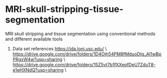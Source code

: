 # MRI-skull-stripping-tissue-segmentation
MRI skull stripping and tissue segmentation using conventional methods and different  available tools

1. Data set references
https://ida.loni.usc.edu/ \\
https://drive.google.com/drive/folders/1D4Oih54PM8fMduoDtg_AI1wBpPRgxW4w?usp=sharing \\
https://drive.google.com/drive/folders/15Z5vt7b1fXXepfDeU7ZduT8-e1eHXNdQ?usp=sharing \\
